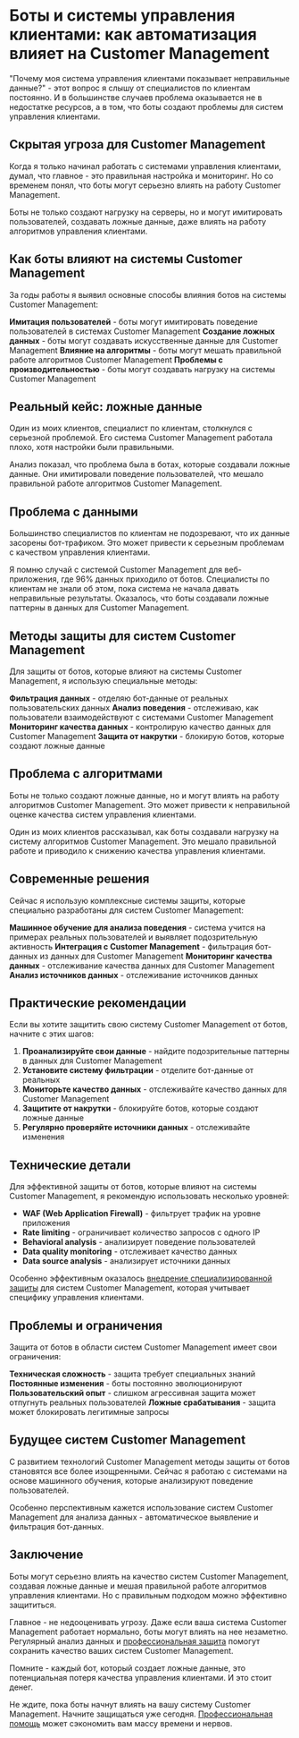 ﻿# Боты и системы управления клиентами: как автоматизация влияет на Customer Management

"Почему моя система управления клиентами показывает неправильные данные?" - этот вопрос я слышу от специалистов по клиентам постоянно. И в большинстве случаев проблема оказывается не в недостатке ресурсов, а в том, что боты создают проблемы для систем управления клиентами.

## Скрытая угроза для Customer Management

Когда я только начинал работать с системами управления клиентами, думал, что главное - это правильная настройка и мониторинг. Но со временем понял, что боты могут серьезно влиять на работу Customer Management.

Боты не только создают нагрузку на серверы, но и могут имитировать пользователей, создавать ложные данные, даже влиять на работу алгоритмов управления клиентами.

## Как боты влияют на системы Customer Management

За годы работы я выявил основные способы влияния ботов на системы Customer Management:

**Имитация пользователей** - боты могут имитировать поведение пользователей в системах Customer Management
**Создание ложных данных** - боты могут создавать искусственные данные для Customer Management
**Влияние на алгоритмы** - боты могут мешать правильной работе алгоритмов Customer Management
**Проблемы с производительностью** - боты могут создавать нагрузку на системы Customer Management

## Реальный кейс: ложные данные

Один из моих клиентов, специалист по клиентам, столкнулся с серьезной проблемой. Его система Customer Management работала плохо, хотя настройки были правильными.

Анализ показал, что проблема была в ботах, которые создавали ложные данные. Они имитировали поведение пользователей, что мешало правильной работе алгоритмов Customer Management.

## Проблема с данными

Большинство специалистов по клиентам не подозревают, что их данные засорены бот-трафиком. Это может привести к серьезным проблемам с качеством управления клиентами.

Я помню случай с системой Customer Management для веб-приложения, где 96% данных приходило от ботов. Специалисты по клиентам не знали об этом, пока система не начала давать неправильные результаты. Оказалось, что боты создавали ложные паттерны в данных для Customer Management.

## Методы защиты для систем Customer Management

Для защиты от ботов, которые влияют на системы Customer Management, я использую специальные методы:

**Фильтрация данных** - отделяю бот-данные от реальных пользовательских данных
**Анализ поведения** - отслеживаю, как пользователи взаимодействуют с системами Customer Management
**Мониторинг качества данных** - контролирую качество данных для Customer Management
**Защита от накрутки** - блокирую ботов, которые создают ложные данные

## Проблема с алгоритмами

Боты не только создают ложные данные, но и могут влиять на работу алгоритмов Customer Management. Это может привести к неправильной оценке качества систем управления клиентами.

Один из моих клиентов рассказывал, как боты создавали нагрузку на систему алгоритмов Customer Management. Это мешало правильной работе и приводило к снижению качества управления клиентами.

## Современные решения

Сейчас я использую комплексные системы защиты, которые специально разработаны для систем Customer Management:

**Машинное обучение для анализа поведения** - система учится на примерах реальных пользователей и выявляет подозрительную активность
**Интеграция с Customer Management** - фильтрация бот-данных из данных для Customer Management
**Мониторинг качества данных** - отслеживание качества данных для Customer Management
**Анализ источников данных** - отслеживание источников данных

## Практические рекомендации

Если вы хотите защитить свою систему Customer Management от ботов, начните с этих шагов:

1. **Проанализируйте свои данные** - найдите подозрительные паттерны в данных для Customer Management
2. **Установите систему фильтрации** - отделите бот-данные от реальных
3. **Мониторьте качество данных** - отслеживайте качество данных для Customer Management
4. **Защитите от накрутки** - блокируйте ботов, которые создают ложные данные
5. **Регулярно проверяйте источники данных** - отслеживайте изменения

## Технические детали

Для эффективной защиты от ботов, которые влияют на системы Customer Management, я рекомендую использовать несколько уровней:

- **WAF (Web Application Firewall)** - фильтрует трафик на уровне приложения
- **Rate limiting** - ограничивает количество запросов с одного IP
- **Behavioral analysis** - анализирует поведение пользователей
- **Data quality monitoring** - отслеживает качество данных
- **Data source analysis** - анализирует источники данных

Особенно эффективным оказалось [внедрение специализированной защиты](https://progaem.com/ustanovka-antibota-usluga-po-zashhite-ot-botov-vashih-sajtov-na-razlichnyh-cms-sistemah.html) для систем Customer Management, которая учитывает специфику управления клиентами.

## Проблемы и ограничения

Защита от ботов в области систем Customer Management имеет свои ограничения:

**Техническая сложность** - защита требует специальных знаний
**Постоянные изменения** - боты постоянно эволюционируют
**Пользовательский опыт** - слишком агрессивная защита может отпугнуть реальных пользователей
**Ложные срабатывания** - защита может блокировать легитимные запросы

## Будущее систем Customer Management

С развитием технологий Customer Management методы защиты от ботов становятся все более изощренными. Сейчас я работаю с системами на основе машинного обучения, которые анализируют поведение пользователей.

Особенно перспективным кажется использование систем Customer Management для анализа данных - автоматическое выявление и фильтрация бот-данных.

## Заключение

Боты могут серьезно влиять на качество систем Customer Management, создавая ложные данные и мешая правильной работе алгоритмов управления клиентами. Но с правильным подходом можно эффективно защититься.

Главное - не недооценивать угрозу. Даже если ваша система Customer Management работает нормально, боты могут влиять на нее незаметно. Регулярный анализ данных и [профессиональная защита](https://progaem.com/ustanovka-antibota-usluga-po-zashhite-ot-botov-vashih-sajtov-na-razlichnyh-cms-sistemah.html) помогут сохранить качество ваших систем Customer Management.

Помните - каждый бот, который создает ложные данные, это потенциальная потеря качества управления клиентами. И это стоит денег.

Не ждите, пока боты начнут влиять на вашу систему Customer Management. Начните защищаться уже сегодня. [Профессиональная помощь](https://progaem.com/ustanovka-antibota-usluga-po-zashhite-ot-botov-vashih-sajtov-na-razlichnyh-cms-sistemah.html) может сэкономить вам массу времени и нервов.
